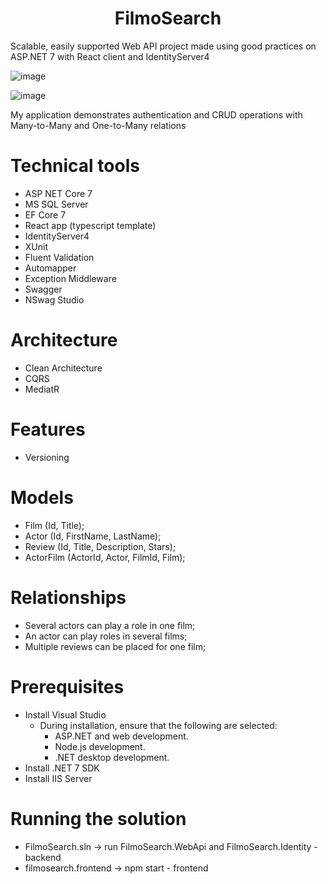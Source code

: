 <h1 align="center">FilmoSearch</h1>

Scalable, easily supported Web API project made using good practices on ASP.NET 7 with React client and IdentityServer4

![image](https://github.com/Raiver103/FilmoSearch/assets/80199038/9d44b4f9-f449-4e20-8734-f88c8a66ca3c)
 
![image](https://github.com/Raiver103/FilmoSearch/assets/80199038/af6bd2ac-8e83-4a30-b4e6-57f4ce02b7da)

My application demonstrates authentication and CRUD operations with Many-to-Many and One-to-Many relations

# Technical tools 
* ASP NET Core 7 
* MS SQL Server
* EF Core 7
* React app (typescript template)
* IdentityServer4
* XUnit
* Fluent Validation
* Automapper 
* Exception Middleware
* Swagger
* NSwag Studio

# Architecture
* Clean Architecture
* CQRS
* MediatR

# Features
* Versioning

# Models
* Film (Id, Title);
* Actor (Id, FirstName, LastName);
* Review (Id, Title, Description, Stars);
* ActorFilm (ActorId, Actor, FilmId, Film); 

# Relationships
* Several actors can play a role in one film;
* An actor can play roles in several films;
* Multiple reviews can be placed for one film;

# Prerequisites
* Install Visual Studio
    * During installation, ensure that the following are selected:
        * ASP.NET and web development.
        * Node.js development.
        * .NET desktop development.
* Install .NET 7 SDK
* Install IIS Server

# Running the solution
* FilmoSearch.sln -> run FilmoSearch.WebApi and FilmoSearch.Identity - backend
* filmosearch.frontend -> npm start - frontend
